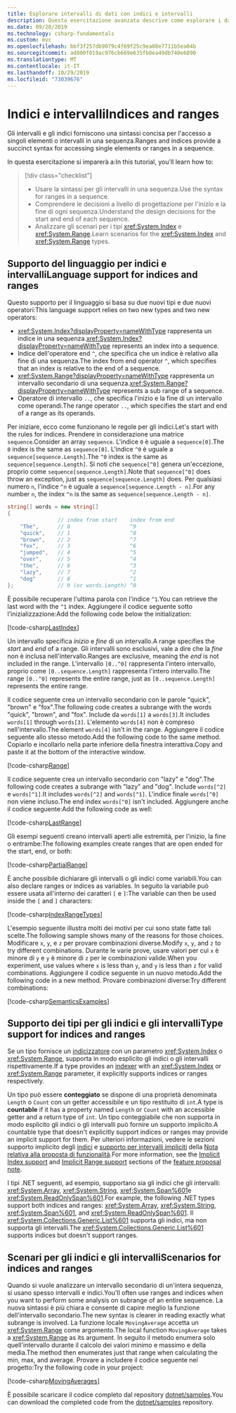 ```yaml
---
title: Esplorare intervalli di dati con indici e intervalli
description: Questa esercitazione avanzata descrive come esplorare i dati usando indici e intervalli per esaminare le sezioni di un set di dati sequenziale.
ms.date: 09/20/2019
ms.technology: csharp-fundamentals
ms.custom: mvc
ms.openlocfilehash: bbf3f257db9079c4f69f25c9ea08e7711b5ea04b
ms.sourcegitcommit: ad800f019ac976cb669e635fb0ea49db740e6890
ms.translationtype: MT
ms.contentlocale: it-IT
ms.lasthandoff: 10/29/2019
ms.locfileid: "73039676"
---
```

# <a name="indices-and-ranges"></a><span data-ttu-id="156fa-103">Indici e intervalli</span><span class="sxs-lookup"><span data-stu-id="156fa-103">Indices and ranges</span></span>

<span data-ttu-id="156fa-104">Gli intervalli e gli indici forniscono una sintassi concisa per l'accesso a singoli elementi o intervalli in una sequenza.</span><span class="sxs-lookup"><span data-stu-id="156fa-104">Ranges and indices provide a succinct syntax for accessing single elements or ranges in a sequence.</span></span>

<span data-ttu-id="156fa-105">In questa esercitazione si imparerà a:</span><span class="sxs-lookup"><span data-stu-id="156fa-105">In this tutorial, you'll learn how to:</span></span>

> [!div class="checklist"]
>
> - <span data-ttu-id="156fa-106">Usare la sintassi per gli intervalli in una sequenza.</span><span class="sxs-lookup"><span data-stu-id="156fa-106">Use the syntax for ranges in a sequence.</span></span>
> - <span data-ttu-id="156fa-107">Comprendere le decisioni a livello di progettazione per l'inizio e la fine di ogni sequenza.</span><span class="sxs-lookup"><span data-stu-id="156fa-107">Understand the design decisions for the start and end of each sequence.</span></span>
> - <span data-ttu-id="156fa-108">Analizzare gli scenari per i tipi <xref:System.Index> e <xref:System.Range>.</span><span class="sxs-lookup"><span data-stu-id="156fa-108">Learn scenarios for the <xref:System.Index> and <xref:System.Range> types.</span></span>

## <a name="language-support-for-indices-and-ranges"></a><span data-ttu-id="156fa-109">Supporto del linguaggio per indici e intervalli</span><span class="sxs-lookup"><span data-stu-id="156fa-109">Language support for indices and ranges</span></span>

<span data-ttu-id="156fa-110">Questo supporto per il linguaggio si basa su due nuovi tipi e due nuovi operatori:</span><span class="sxs-lookup"><span data-stu-id="156fa-110">This language support relies on two new types and two new operators:</span></span>

- <span data-ttu-id="156fa-111"><xref:System.Index?displayProperty=nameWithType> rappresenta un indice in una sequenza.</span><span class="sxs-lookup"><span data-stu-id="156fa-111"><xref:System.Index?displayProperty=nameWithType> represents an index into a sequence.</span></span>
- <span data-ttu-id="156fa-112">Indice dell'operatore end `^`, che specifica che un indice è relativo alla fine di una sequenza.</span><span class="sxs-lookup"><span data-stu-id="156fa-112">The index from end operator `^`, which specifies that an index is relative to the end of a sequence.</span></span>
- <span data-ttu-id="156fa-113"><xref:System.Range?displayProperty=nameWithType> rappresenta un intervallo secondario di una sequenza.</span><span class="sxs-lookup"><span data-stu-id="156fa-113"><xref:System.Range?displayProperty=nameWithType> represents a sub range of a sequence.</span></span>
- <span data-ttu-id="156fa-114">Operatore di intervallo `..`, che specifica l'inizio e la fine di un intervallo come operandi.</span><span class="sxs-lookup"><span data-stu-id="156fa-114">The range operator `..`, which specifies the start and end of a range as its operands.</span></span>

<span data-ttu-id="156fa-115">Per iniziare, ecco come funzionano le regole per gli indici.</span><span class="sxs-lookup"><span data-stu-id="156fa-115">Let's start with the rules for indices.</span></span> <span data-ttu-id="156fa-116">Prendere in considerazione una matrice `sequence`.</span><span class="sxs-lookup"><span data-stu-id="156fa-116">Consider an array `sequence`.</span></span> <span data-ttu-id="156fa-117">L'indice `0` è uguale a `sequence[0]`.</span><span class="sxs-lookup"><span data-stu-id="156fa-117">The `0` index is the same as `sequence[0]`.</span></span> <span data-ttu-id="156fa-118">L'indice `^0` è uguale a `sequence[sequence.Length]`.</span><span class="sxs-lookup"><span data-stu-id="156fa-118">The `^0` index is the same as `sequence[sequence.Length]`.</span></span> <span data-ttu-id="156fa-119">Si noti che `sequence[^0]` genera un'eccezione, proprio come `sequence[sequence.Length]`.</span><span class="sxs-lookup"><span data-stu-id="156fa-119">Note that `sequence[^0]` does throw an exception, just as `sequence[sequence.Length]` does.</span></span> <span data-ttu-id="156fa-120">Per qualsiasi numero `n`, l'indice `^n` è uguale a `sequence[sequence.Length - n]`.</span><span class="sxs-lookup"><span data-stu-id="156fa-120">For any number `n`, the index `^n` is the same as `sequence[sequence.Length - n]`.</span></span>

```csharp
string[] words = new string[]
{
                // index from start    index from end
    "The",      // 0                   ^9
    "quick",    // 1                   ^8
    "brown",    // 2                   ^7
    "fox",      // 3                   ^6
    "jumped",   // 4                   ^5
    "over",     // 5                   ^4
    "the",      // 6                   ^3
    "lazy",     // 7                   ^2
    "dog"       // 8                   ^1
};              // 9 (or words.Length) ^0
```

<span data-ttu-id="156fa-121">È possibile recuperare l'ultima parola con l'indice `^1`.</span><span class="sxs-lookup"><span data-stu-id="156fa-121">You can retrieve the last word with the `^1` index.</span></span> <span data-ttu-id="156fa-122">Aggiungere il codice seguente sotto l'inizializzazione:</span><span class="sxs-lookup"><span data-stu-id="156fa-122">Add the following code below the initialization:</span></span>

[!code-csharp[LastIndex](~/samples/csharp/tutorials/RangesIndexes/IndicesAndRanges.cs#IndicesAndRanges_LastIndex)]

<span data-ttu-id="156fa-123">Un intervallo specifica *inizio* e *fine* di un intervallo.</span><span class="sxs-lookup"><span data-stu-id="156fa-123">A range specifies the *start* and *end* of a range.</span></span> <span data-ttu-id="156fa-124">Gli intervalli sono esclusivi, vale a dire che la *fine* non è inclusa nell'intervallo.</span><span class="sxs-lookup"><span data-stu-id="156fa-124">Ranges are exclusive, meaning the *end* is not included in the range.</span></span> <span data-ttu-id="156fa-125">L'intervallo `[0..^0]` rappresenta l'intero intervallo, proprio come `[0..sequence.Length]` rappresenta l'intero intervallo.</span><span class="sxs-lookup"><span data-stu-id="156fa-125">The range `[0..^0]` represents the entire range, just as `[0..sequence.Length]` represents the entire range.</span></span> 

<span data-ttu-id="156fa-126">Il codice seguente crea un intervallo secondario con le parole "quick", "brown" e "fox".</span><span class="sxs-lookup"><span data-stu-id="156fa-126">The following code creates a subrange with the words "quick", "brown", and "fox".</span></span> <span data-ttu-id="156fa-127">Include da `words[1]` a `words[3]`.</span><span class="sxs-lookup"><span data-stu-id="156fa-127">It includes `words[1]` through `words[3]`.</span></span> <span data-ttu-id="156fa-128">L'elemento `words[4]` non è compreso nell'intervallo.</span><span class="sxs-lookup"><span data-stu-id="156fa-128">The element `words[4]` isn't in the range.</span></span> <span data-ttu-id="156fa-129">Aggiungere il codice seguente allo stesso metodo.</span><span class="sxs-lookup"><span data-stu-id="156fa-129">Add the following code to the same method.</span></span> <span data-ttu-id="156fa-130">Copiarlo e incollarlo nella parte inferiore della finestra interattiva.</span><span class="sxs-lookup"><span data-stu-id="156fa-130">Copy and paste it at the bottom of the interactive window.</span></span>

[!code-csharp[Range](~/samples/csharp/tutorials/RangesIndexes/IndicesAndRanges.cs#IndicesAndRanges_Range)]

<span data-ttu-id="156fa-131">Il codice seguente crea un intervallo secondario con "lazy" e "dog".</span><span class="sxs-lookup"><span data-stu-id="156fa-131">The following code creates a subrange with "lazy" and "dog".</span></span> <span data-ttu-id="156fa-132">Include `words[^2]` e `words[^1]`.</span><span class="sxs-lookup"><span data-stu-id="156fa-132">It includes `words[^2]` and `words[^1]`.</span></span> <span data-ttu-id="156fa-133">L'indice finale `words[^0]` non viene incluso.</span><span class="sxs-lookup"><span data-stu-id="156fa-133">The end index `words[^0]` isn't included.</span></span> <span data-ttu-id="156fa-134">Aggiungere anche il codice seguente:</span><span class="sxs-lookup"><span data-stu-id="156fa-134">Add the following code as well:</span></span>

[!code-csharp[LastRange](~/samples/csharp/tutorials/RangesIndexes/IndicesAndRanges.cs#IndicesAndRanges_LastRange)]

<span data-ttu-id="156fa-135">Gli esempi seguenti creano intervalli aperti alle estremità, per l'inizio, la fine o entrambe:</span><span class="sxs-lookup"><span data-stu-id="156fa-135">The following examples create ranges that are open ended for the start, end, or both:</span></span>

[!code-csharp[PartialRange](~/samples/csharp/tutorials/RangesIndexes/IndicesAndRanges.cs#IndicesAndRanges_PartialRanges)]

<span data-ttu-id="156fa-136">È anche possibile dichiarare gli intervalli o gli indici come variabili.</span><span class="sxs-lookup"><span data-stu-id="156fa-136">You can also declare ranges or indices as variables.</span></span> <span data-ttu-id="156fa-137">In seguito la variabile può essere usata all'interno dei caratteri `[` e `]`:</span><span class="sxs-lookup"><span data-stu-id="156fa-137">The variable can then be used inside the `[` and `]` characters:</span></span>

[!code-csharp[IndexRangeTypes](~/samples/csharp/tutorials/RangesIndexes/IndicesAndRanges.cs#IndicesAndRanges_RangeIndexTypes)]

<span data-ttu-id="156fa-138">L'esempio seguente illustra molti dei motivi per cui sono state fatte tali scelte.</span><span class="sxs-lookup"><span data-stu-id="156fa-138">The following sample shows many of the reasons for those choices.</span></span> <span data-ttu-id="156fa-139">Modificare `x`, `y`, e `z` per provare combinazioni diverse.</span><span class="sxs-lookup"><span data-stu-id="156fa-139">Modify `x`, `y`, and `z` to try different combinations.</span></span> <span data-ttu-id="156fa-140">Durante le varie prove, usare valori per cui `x` è minore di `y` e `y` è minore di `z` per le combinazioni valide.</span><span class="sxs-lookup"><span data-stu-id="156fa-140">When you experiment, use values where `x` is less than `y`, and `y` is less than `z` for valid combinations.</span></span> <span data-ttu-id="156fa-141">Aggiungere il codice seguente in un nuovo metodo.</span><span class="sxs-lookup"><span data-stu-id="156fa-141">Add the following code in a new method.</span></span> <span data-ttu-id="156fa-142">Provare combinazioni diverse:</span><span class="sxs-lookup"><span data-stu-id="156fa-142">Try different combinations:</span></span>

[!code-csharp[SemanticsExamples](~/samples/csharp/tutorials/RangesIndexes/IndicesAndRanges.cs#IndicesAndRanges_Semantics)]

## <a name="type-support-for-indices-and-ranges"></a><span data-ttu-id="156fa-143">Supporto dei tipi per gli indici e gli intervalli</span><span class="sxs-lookup"><span data-stu-id="156fa-143">Type support for indices and ranges</span></span>

<span data-ttu-id="156fa-144">Se un tipo fornisce un [indicizzatore](../programming-guide/indexers/index.md) con un parametro <xref:System.Index> o <xref:System.Range>, supporta in modo esplicito gli indici o gli intervalli rispettivamente.</span><span class="sxs-lookup"><span data-stu-id="156fa-144">If a type provides an [indexer](../programming-guide/indexers/index.md) with an <xref:System.Index> or <xref:System.Range> parameter, it explicitly supports indices or ranges respectively.</span></span>

<span data-ttu-id="156fa-145">Un tipo può essere **conteggiato** se dispone di una proprietà denominata `Length` o `Count` con un getter accessibile e un tipo restituito di `int`.</span><span class="sxs-lookup"><span data-stu-id="156fa-145">A type is **countable** if it has a property named `Length` or `Count` with an accessible getter and a return type of `int`.</span></span> <span data-ttu-id="156fa-146">Un tipo conteggiabile che non supporta in modo esplicito gli indici o gli intervalli può fornire un supporto implicito.</span><span class="sxs-lookup"><span data-stu-id="156fa-146">A countable type that doesn't explicitly support indices or ranges may provide an implicit support for them.</span></span> <span data-ttu-id="156fa-147">Per ulteriori informazioni, vedere le sezioni supporto implicito degli [indici](~/_csharplang/proposals/csharp-8.0/ranges.md#implicit-index-support) e [supporto per intervalli impliciti](~/_csharplang/proposals/csharp-8.0/ranges.md#implicit-range-support) della [Nota relativa alla proposta di funzionalità](~/_csharplang/proposals/csharp-8.0/ranges.md).</span><span class="sxs-lookup"><span data-stu-id="156fa-147">For more information, see the [Implicit Index support](~/_csharplang/proposals/csharp-8.0/ranges.md#implicit-index-support) and [Implicit Range support](~/_csharplang/proposals/csharp-8.0/ranges.md#implicit-range-support) sections of the [feature proposal note](~/_csharplang/proposals/csharp-8.0/ranges.md).</span></span>

<span data-ttu-id="156fa-148">I tipi .NET seguenti, ad esempio, supportano sia gli indici che gli intervalli: <xref:System.Array>, <xref:System.String>, <xref:System.Span%601>e <xref:System.ReadOnlySpan%601>.</span><span class="sxs-lookup"><span data-stu-id="156fa-148">For example, the following .NET types support both indices and ranges: <xref:System.Array>, <xref:System.String>, <xref:System.Span%601>, and <xref:System.ReadOnlySpan%601>.</span></span> <span data-ttu-id="156fa-149">Il <xref:System.Collections.Generic.List%601> supporta gli indici, ma non supporta gli intervalli.</span><span class="sxs-lookup"><span data-stu-id="156fa-149">The <xref:System.Collections.Generic.List%601> supports indices but doesn't support ranges.</span></span>

## <a name="scenarios-for-indices-and-ranges"></a><span data-ttu-id="156fa-150">Scenari per gli indici e gli intervalli</span><span class="sxs-lookup"><span data-stu-id="156fa-150">Scenarios for indices and ranges</span></span>

<span data-ttu-id="156fa-151">Quando si vuole analizzare un intervallo secondario di un'intera sequenza, si usano spesso intervalli e indici.</span><span class="sxs-lookup"><span data-stu-id="156fa-151">You'll often use ranges and indices when you want to perform some analysis on subrange of an entire sequence.</span></span> <span data-ttu-id="156fa-152">La nuova sintassi è più chiara e consente di capire meglio la funzione dell'intervallo secondario.</span><span class="sxs-lookup"><span data-stu-id="156fa-152">The new syntax is clearer in reading exactly what subrange is involved.</span></span> <span data-ttu-id="156fa-153">La funzione locale `MovingAverage` accetta un <xref:System.Range> come argomento.</span><span class="sxs-lookup"><span data-stu-id="156fa-153">The local function `MovingAverage` takes a <xref:System.Range> as its argument.</span></span> <span data-ttu-id="156fa-154">In seguito il metodo enumera solo quell'intervallo durante il calcolo dei valori minimo e massimo e della media.</span><span class="sxs-lookup"><span data-stu-id="156fa-154">The method then enumerates just that range when calculating the min, max, and average.</span></span> <span data-ttu-id="156fa-155">Provare a includere il codice seguente nel progetto:</span><span class="sxs-lookup"><span data-stu-id="156fa-155">Try the following code in your project:</span></span>

[!code-csharp[MovingAverages](~/samples/csharp/tutorials/RangesIndexes/IndicesAndRanges.cs#IndicesAndRanges_MovingAverage)]

<span data-ttu-id="156fa-156">È possibile scaricare il codice completo dal repository [dotnet/samples](https://github.com/dotnet/samples/tree/master/csharp/tutorials/RangesIndexes).</span><span class="sxs-lookup"><span data-stu-id="156fa-156">You can download the completed code from the [dotnet/samples](https://github.com/dotnet/samples/tree/master/csharp/tutorials/RangesIndexes) repository.</span></span>
